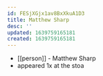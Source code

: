 ```yaml
---
id: FESjXGjx1av8BxXkuA1D3
title: Matthew Sharp
desc: ''
updated: 1639759165181
created: 1639759165181
---
```



- [[person]] - Matthew Sharp
- appeared 1x at the stoa
